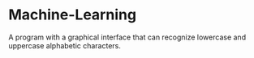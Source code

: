 # Machine-Learning
A program with a graphical interface that can recognize lowercase and uppercase alphabetic characters.
